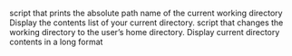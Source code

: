 script that prints the absolute path name of the current working directory
Display the contents list of your current directory.
script that changes the working directory to the user’s home directory.
Display current directory contents in a long format
